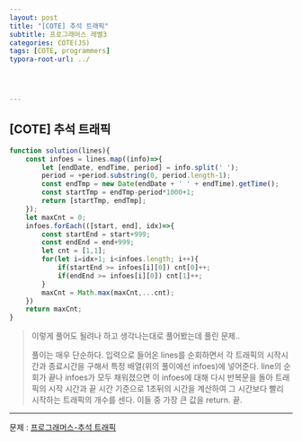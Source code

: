 ```yaml
---
layout: post
title: "[COTE] 추석 트래픽"
subtitle: 프로그래머스 레벨3
categories: COTE(JS)
tags: [COTE, programmers]
typora-root-url: ../




---
```


## [COTE] 추석 트래픽

```javascript
function solution(lines){
    const infoes = lines.map((info)=>{
        let [endDate, endTime, period] = info.split(' ');
        period = +period.substring(0, period.length-1);
        const endTmp = new Date(endDate + ' ' + endTime).getTime();
        const startTmp = endTmp-period*1000+1;
        return [startTmp, endTmp];
    });
    let maxCnt = 0;
    infoes.forEach(([start, end], idx)=>{
        const startEnd = start+999;
        const endEnd = end+999;
        let cnt = [1,1];
        for(let i=idx+1; i<infoes.length; i++){
            if(startEnd >= infoes[i][0]) cnt[0]++;
            if(endEnd >= infoes[i][0]) cnt[1]++;
        }
        maxCnt = Math.max(maxCnt,...cnt);
    })
    return maxCnt;
}
```

> 이렇게 풀어도 될려나 하고 생각나는대로 풀어봤는데 풀린 문제..
>
> 풀이는 매우 단순하다. 입력으로 들어온 lines를 순회하면서 각 트래픽의 시작시간과 종료시간을 구해서 특정 배열(위의 풀이에선 infoes)에 넣어준다. line의 순회가 끝나 infoes가 모두 채워졌으면 이 infoes에 대해 다시 반복문을 돌아 트래픽의 시작 시간과 끝 시간 기준으로 1초뒤의 시간을 계산하여 그 시간보다 빨리 시작하는 트래픽의 개수를 센다. 이들 중 가장 큰 값을 return. 끝.

---

문제 : [프로그래머스-추석 트래픽](https://programmers.co.kr/learn/courses/30/lessons/17676)